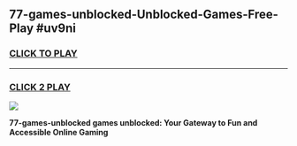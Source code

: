 
## 77-games-unblocked-Unblocked-Games-Free-Play #uv9ni
<h3>
<a href="https://us.freeplayer.one?title=77-games-unblocked&ref=9M">CLICK TO PLAY</a></h3>
<hr>

<h3>
<a href="https://us.freeplayer.one?title=77-games-unblocked&ref=9M">CLICK 2 PLAY</a>
  
</h3>

<a href="https://us.freeplayer.one?title=77-games-unblocked&ref=9M"><img src="https://clearcache.store/games.png"></a>


**77-games-unblocked games unblocked: Your Gateway to Fun and Accessible Online Gaming**

